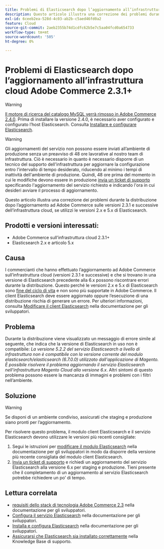 ```yaml
---
title: Problemi di Elasticsearch dopo l’aggiornamento all’infrastruttura cloud Adobe Commerce 2.3.1+
description: Questo articolo illustra una correzione dei problemi durante la distribuzione dopo l’aggiornamento ad Adobe Commerce sulle versioni 2.3.1 e successive dell’infrastruttura cloud, se utilizzi le versioni 2.x e 5.x di Elasticsearch.
exl-id: 6ceeb2ea-528d-4c03-ab2b-c5aed46fd0a2
feature: Cloud
source-git-commit: 2aeb2355b74d1cdfc62b5e7c5aa04fcd0a654733
workflow-type: tm+mt
source-wordcount: '505'
ht-degree: 0%

---
```


# Problemi di Elasticsearch dopo l’aggiornamento all’infrastruttura cloud Adobe Commerce 2.3.1+

>[!WARNING]
>
>[Il motore di ricerca del catalogo MySQL verrà rimosso in Adobe Commerce 2.4.0](/help/announcements/adobe-commerce-announcements/mysql-catalog-search-engine-will-be-removed-in-magento-2-4-0.md). Prima di installare la versione 2.4.0, è necessario aver configurato e configurato l’host Elasticsearch. Consulta [Installare e configurare Elasticsearch](https://experienceleague.adobe.com/en/docs/commerce-operations/configuration-guide/search/overview-search).

>[!WARNING]
>
>Gli aggiornamenti del servizio non possono essere inviati all’ambiente di produzione senza un preavviso di 48 ore lavorative al nostro team di infrastruttura. Ciò è necessario in quanto è necessario disporre di un tecnico del supporto dell&#39;infrastruttura per aggiornare la configurazione entro l&#39;intervallo di tempo desiderato, riducendo al minimo i tempi di inattività dell&#39;ambiente di produzione. Quindi, 48 ore prima del momento in cui le modifiche devono essere in produzione [invia un ticket di supporto](/help/help-center-guide/help-center/magento-help-center-user-guide.md#submit-ticket) specificando l&#39;aggiornamento del servizio richiesto e indicando l&#39;ora in cui desideri avviare il processo di aggiornamento.

Questo articolo illustra una correzione dei problemi durante la distribuzione dopo l’aggiornamento ad Adobe Commerce sulle versioni 2.3.1 e successive dell’infrastruttura cloud, se utilizzi le versioni 2.x e 5.x di Elasticsearch.

## Prodotti e versioni interessati:

* Adobe Commerce sull’infrastruttura cloud 2.3.1+
* Elasticsearch 2.x e articolo 5.x

## Causa

I commercianti che hanno effettuato l’aggiornamento ad Adobe Commerce sull’infrastruttura cloud (versioni 2.3.1 e successive) e che si trovano in una versione di Elasticsearch precedente alla 6.x possono riscontrare errori durante la distribuzione. Questo perché le versioni 2.x e 5.x di Elasticsearch sono [fine del ciclo di vita](https://www.elastic.co/support/eol) e non sono più supportate in Adobe Commerce. Il client Elasticsearch deve essere aggiornato oppure l’esecuzione di una distribuzione rischia di generare un errore. Per ulteriori informazioni, consulta [Modificare il client Elasticsearch](https://experienceleague.adobe.com/en/docs/commerce-operations/configuration-guide/search/overview-search) nella documentazione per gli sviluppatori.

## Problema

Durante la distribuzione viene visualizzato un messaggio di errore simile al seguente, che indica che la versione di Elasticsearch in uso non è compatibile: *La versione 5.2.2 del servizio Elasticsearch a livello di infrastruttura non è compatibile con la versione corrente del modulo elasticsearch/elasticsearch (6.7.0.0) utilizzato dall&#39;applicazione di Magento.* *È possibile risolvere il problema aggiornando il servizio Elasticsearch nell&#39;infrastruttura Magento Cloud alla versione 6.x*. Altri sintomi di questo problema possono essere la mancanza di immagini e problemi con i filtri nell’ambiente.

## Soluzione

>[!WARNING]
>
>Se disponi di un ambiente condiviso, assicurati che staging e produzione siano pronti per l’aggiornamento.

Per risolvere questo problema, il modulo client Elasticsearch e il servizio Elasticsearch devono utilizzare le versioni più recenti consigliate:

1. Segui le istruzioni per [modificare il modulo Elasticsearch](https://experienceleague.adobe.com/en/docs/commerce-operations/configuration-guide/search/overview-search) nella documentazione per gli sviluppatori in modo da disporre della versione più recente consigliata del modulo client Elasticsearch.
1. [Invia un ticket di supporto](/help/help-center-guide/help-center/magento-help-center-user-guide.md#submit-ticket) e richiedi un aggiornamento del servizio Elasticsearch alla versione 6.x per staging e produzione. Tieni presente che il completamento di un aggiornamento al servizio Elasticsearch potrebbe richiedere un po’ di tempo.

## Lettura correlata

* [requisiti dello stack di tecnologia Adobe Commerce 2.3](https://experienceleague.adobe.com/en/docs/commerce-operations/installation-guide/overview) nella documentazione per gli sviluppatori.
* [Configura il servizio Elasticsearch](https://experienceleague.adobe.com/en/docs/commerce-cloud-service/user-guide/configure/service/elasticsearch) nella documentazione per gli sviluppatori.
* [Installa e configura Elasticsearch](https://experienceleague.adobe.com/en/docs/commerce-operations/configuration-guide/search/overview-search) nella documentazione per gli sviluppatori.
* [Assicurarsi che Elasticsearch sia installato correttamente](/help/troubleshooting/elasticsearch/ensure-elasticsearch-is-installed-properly.md) nella Knowledge Base di supporto.
